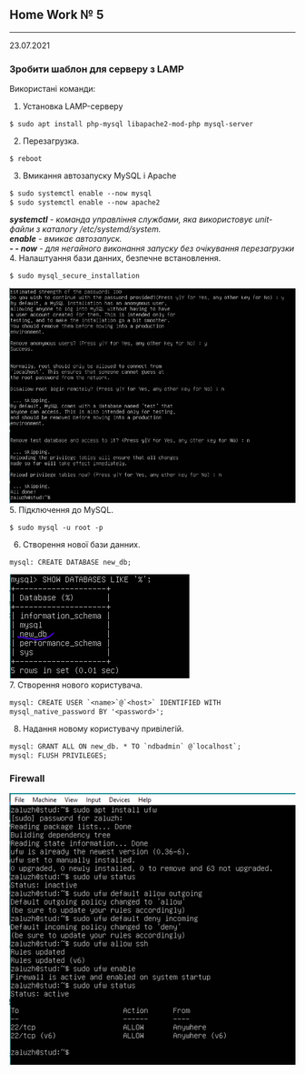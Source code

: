 ## Home Work № 5
---  
23.07.2021  

### Зробити шаблон для серверу з LAMP  
  
Використані команди: 
1. Установка LAMP-серверу
``` 
$ sudo apt install php-mysql libapache2-mod-php mysql-server 
```  
2. Перезагрузка. 
```
$ reboot
```
3. Вмикання автозапуску MySQL і Apache
```
$ sudo systemctl enable --now mysql  
$ sudo systemctl enable --now apache2 
```  
**_systemctl_** _- команда управління службами, яка використовує unit-файли з каталогу /etc/systemd/system._  
**_enable_** _- вмикає автозапуск._  
**_- - now_** _- для негайного виконання запуску без очікування перезагрузки_  
4. Налаштуання бази данних, безпечне встановлення.   
```
$ sudo mysql_secure_installation
```  
![11](./media/11.png)  
5. Підключення до MySQL.    
```
$ sudo mysql -u root -p  
```  
6. Створення нової бази данних.  
``` mysql
mysql: CREATE DATABASE new_db;
```  
![12](./media/12.png)  
7. Створення нового користувача.   
``` mysql
mysql: CREATE USER `<name>`@`<host>` IDENTIFIED WITH mysql_native_password BY '<password>';  
```  
8. Надання новому користувачу привілегій.  
``` mysql
mysql: GRANT ALL ON new_db. * TO `ndbadmin` @`localhost`;  
mysql: FLUSH PRIVILEGES;
```  

  
### Firewall  

![13](./media/13.png) 